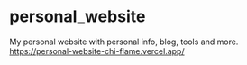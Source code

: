 # personal_website
My personal website with personal info, blog, tools and more.
https://personal-website-chi-flame.vercel.app/

